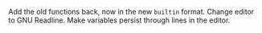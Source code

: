 Add the old functions back, now in the new `builtin` format.
Change editor to GNU Readline.
Make variables persist through lines in the editor.
